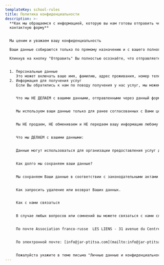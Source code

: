 ```yaml
---
templateKey: school-rules
title: Политика конфиденциальности
description: >-
  **Как мы обращаемся с информацией, которую вы нам готовы отправить через эту
  контактную форму**


  Мы ценим и уважаем вашу конфиденциальность

  Ваши данные собираются только по прямому назначению и с вашего полного согласия. Вы имеете право на удаление ваших данных со всех наших ресурсов, когда захотите.

  Кликнув на кнопку "Отправить" Вы полностью осознаёте, что отправляете нам данные следующих типов:


  1. Персональные данные
     Это может включать ваше имя, фамилию, адрес проживания, номер телефона, адрес электронной почты, информацию о Вашем гражданстве или национальности.
  2. Информация для получения услуг
     Если Вы обратились к нам по поводу получения у нас услуг, мы можем просить Вас предоставить нам дополнительную информацию о Вас и Ваших близких, которая может включать в себя данные о здоровье Вашем и Ваших близких.


     Что мы НЕ ДЕЛАЕМ с вашими данными, отправленными через данный формуляр:


     Мы используем ваши данные только для ранее согласованных с Вами целей и только в целях выполнения ранее согласованной с Вами услуги.


     Мы НЕ продаем, НЕ обмениваем и НЕ передаем вашу информацию любому нерелевантному третьему лицу. Никакие рекламодатели не будут иметь доступ к вашим данным через нас. Мы не распространяем вашу информацию ни на какую другую сторону в политических, образовательных, исследовательских или маркетинговых целях.


     Что мы ДЕЛАЕМ с вашими данными:


     Данные могут использоваться для организации предоставления услуг для Вас или Ваших близких.


     Как долго мы сохраняем ваши данные?


     Мы сохраняем Ваши данные в соответствии с законодательными актами Франции, касающимися длительности хранения персональных данных.


     Как запросить удаление или возврат Ваших данных.


     Как с нами связаться


     В случае любых вопросов или сомнений вы можете связаться с нами следующими способами:


     По почте Association franco-russe  LES LIENS - 31 avenue du Centre – 78180 – Montigny le Bretonneux. France


     По электронной почте: [info@jar-ptitsa.com](mailto:info@jar-ptitsa.com)


     Пожалуйста укажите в теме письма "Личные данные и конфиденциальность".
---
```

